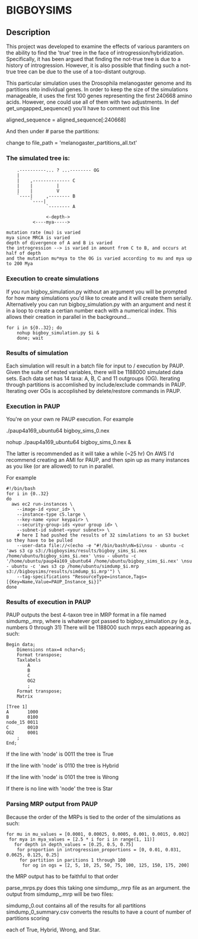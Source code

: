 # BIGBOYSIMS

## Description

This project was developed to examine the effects of various paramters on the 
ability to find the 'true' tree in the face of introgression/hybridization.
Specifically, it has been argued that finding the not-true tree is due to 
a history of introgression.  However, it is also possible that finding such a
not-true tree can be due to the use of a too-distant outgroup. 

This particular simulation uses the Drosophila melanogaster genome and its 
partitions into individual genes. In order to keep the size of the simulations
manageable, it uses the first 100 genes representing the first 240668 amino
acids. However, one could use all of them with two adjustments.
In def get_ungapped_sequence() you'll have to comment out this line

aligned_sequence = aligned_sequence[:240668]

And then under # parse the partitions:

change to file_path = 'melanogaster_partitions_all.txt'

### The simulated tree is:
```
    .----------... ? ...-------- OG
    |
    |    ,-------------- C
    |    |         |
    |    |         V
    `----|     ,-------- B
         `----|
               `-------- A
               
               <-depth->
          <----mya----->

mutation rate (mu) is varied
mya since MRCA is varied
depth of divergence of A and B is varied
the introgression --> is varied in amount from C to B, and occurs at half of depth
and the mutation mu*mya to the OG is varied according to mu and mya up to 200 Mya
```

### Execution to create simulations

If you run bigboy_simulation.py without an argument you will be prompted for how
many simulations you'd like to create and it will create them serially. 
Alternatively you can run bigboy_simulation.py with an argument and nest it in a 
loop to create a certian number each with a numerical index. This allows their
creation in parallel in the background...
```
for i in ${0..32}; do
    nohup bigboy_simulation.py $i &
    done; wait
```

### Results of simulation

Each simulation will result in a batch file for input to / execution by PAUP.
Given the suite of nested variables, there will be 1188000 simulated data sets.
Each data set has 14 taxa: A, B, C and 11 outgroups (OG). Iterating through 
partitions is accomlished by include/exclude commands in PAUP. Iterating over
OGs is accoplished by delete/restore commands in PAUP. 

### Execution in PAUP

You're on your own re PAUP execution. For example 

./paup4a169_ubuntu64 bigboy_sims_0.nex

nohup ./paup4a169_ubuntu64 bigboy_sims_0.nex &

The latter is recommended as it will take a while (~25 hr)
On AWS I'd recommend creating an AMI for PAUP, and then spin up as many
instances as you like (or are allowed) to run in parallel. 

For example
```
#!/bin/bash
for i in {0..32}
do
  aws ec2 run-instances \
    --image-id <your_id> \
    --instance-type c5.large \
    --key-name <your keypair> \
    --security-group-ids <your group id> \
    --subnet-id subnet-<your subnet>> \
    # here I had pushed the results of 32 simulations to an S3 bucket so they have to be pulled
    --user-data file://<(echo -e "#!/bin/bash\nN=$i\nsu - ubuntu -c 'aws s3 cp s3://bigboysims/results/bigboy_sims_$i.nex /home/ubuntu/bigboy_sims_$i.nex' \nsu - ubuntu -c '/home/ubuntu/paup4a169_ubuntu64 /home/ubuntu/bigboy_sims_$i.nex' \nsu - ubuntu -c 'aws s3 cp /home/ubuntu/simdump_$i.mrp s3://bigboysims/results/simdump_$i.mrp'") \
    --tag-specifications "ResourceType=instance,Tags=[{Key=Name,Value=PAUP_Instance_$i}]"
done
```

### Results of execution in PAUP

PAUP outputs the best 4-taxon tree in MRP format in a file named simdump_<index>.mrp, 
where <index> is whatever got passed to bigboy_simulation.py (e.g., numbers 0 through 31)
There will be 1188000 such mrps each appearing as such:
```
Begin data;
	Dimensions ntax=4 nchar=5;
	Format transpose;
	Taxlabels
		A
		B
		C
		OG2
		;
	Format transpose;
	Matrix

[Tree 1]
A       1000
B       0100
node_15 0011
C       0010
OG2     0001
	;
End;
```
If the line with 'node' is 0011 the tree is True

If the line with 'node' is 0110 the tree is Hybrid

If the line with 'node' is 0101 the tree is Wrong

If there is no line with 'node' the tree is Star

### Parsing MRP output from PAUP
Because the order of the MRPs is tied to the order of the simulations as such:
```
for mu in mu_values = [0.0001, 0.00025, 0.0005, 0.001, 0.0015, 0.002]
 for mya in mya_values = [2.5 * i for i in range(1, 11)]
   for depth in depth_values = [0.25, 0.5, 0.75]
    for proportion in introgression_proportions = [0, 0.01, 0.031, 0.0625, 0.125, 0.25]
     for partition in paritions 1 through 100
      for og in ogs = [2, 5, 10, 25, 50, 75, 100, 125, 150, 175, 200]
```
the MRP output has to be faithful to that order

parse_mrps.py does this taking one simdump_<index>.mrp file as an argument. 
the output from simdump_<index>.mrp will be two files:

simdump_0.out contains all of the results for all partitions
simdump_0_summary.csv converts the results to have a count of number of partitions scoring

each of True, Hybrid, Wrong, and Star. 






